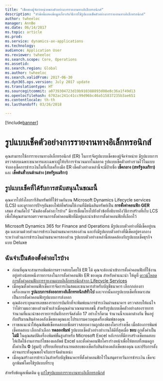 ```yaml
---
title: "เช็คของผู้จัดจำหน่ายของตัวอย่างการรายงานทางอิเล็กทรอนิกส์"
description: "หัวข้อนี้แสดงข้อมูลเกี่ยวกับวิธีการใช้รูปแบบเช็คตัวอย่างการรายงานทางอิเล็กทรอนิกส์"
author: twheeloc
manager: AnnBe
ms.date: 06/14/2017
ms.topic: article
ms.prod: 
ms.service: dynamics-ax-applications
ms.technology: 
audience: Application User
ms.reviewer: twheeloc
ms.search.scope: Core, Operations
ms.assetid: 
ms.search.region: Global
ms.author: twheeloc
ms.search.validFrom: 2017-06-30
ms.dyn365.ops.version: July 2017 update
ms.translationtype: HT
ms.sourcegitcommit: a0739304723d19b910388893d08e8c36a1f49d13
ms.openlocfilehash: 6702ac241c41cc99d96bc46a515837235b3ae651
ms.contentlocale: th-th
ms.lasthandoff: 03/26/2018

---
```


[!include[banner](../includes/banner.md)]

# <a name="electronic-reporting-sample-check-formats"></a>รูปแบบเช็คตัวอย่างการรายงานทางอิเล็กทรอนิกส์

คุณสามารถใช้การรายงานทางอิเล็กทรอนิกส์ (ER) ในการจัดรูปแบบเช็คของผู้จัดจำหน่าย มีรูปแบบการตรวจสอบเฉพาะธนาคารและเฉพาะผู้ให้บริการจำนวนมากในตลาด รูปแบบเช็คตัวอย่างรวมไว้ในแบบจำลองเช็คการชำระเงินในที่เก็บเครื่องมือ ER เช็คตัวอย่างเหล่านี้จะมีป้ายชื่อ **เช็คกลาง (สหรัฐอเมริกา)** และ **เช็คต้นขั้วบนด้านล่าง (สหรัฐอเมริกา)**

## <a name="what-check-formats-are-currently-supported"></a>รูปแบบเช็คที่ได้รับการสนับสนุนในขณะนี้

คุณควรไปยังไลบรารีสินทรัพย์ที่ใช้ร่วมกันบน Microsoft Dynamics Lifecycle services (LCS) และดูรายการปัจจุบันของไฟล์ที่พร้อมใช้งานที่มีชนิดสินทรัพย์เป็น **การตั้งค่าคอนฟิก GER** เสมอ ส่วนถัดไป "ฉันต้องตั้งค่าอะไรบ้าง" มีการเชื่อมโยงไปยังหัวข้อที่อธิบายถึงวิธีการสร้างที่เก็บ LCS เพื่อให้คุณสามารถตรวจทานการตั้งค่าคอนฟิกที่มีอยู่และนำเข้าการตั้งค่าคอนฟิกที่เลือกไว้

Microsoft Dynamics 365 for Finance and Operations มีรูปแบบตัวอย่างที่มีเช็คอยู่บนสุด และตามด้วยส่วนการชำระเงินผ่านธนาคารสองส่วน และยังมีรูปแบบตัวอย่างที่มีเช็คอยู่ตรงกลาง ระหว่างส่วนการชำระเงินผ่านธนาคารสองส่วน รูปแบบตัวอย่างเหล่านี้สอดคล้องกับรูปแบบเช็คธุรกิจแบบ Deluxe

## <a name="what-do-i-have-to-set-up"></a>ฉันจำเป็นต้องตั้งค่าอะไรบ้าง

- ก่อนที่คุณจะสามารถพิมพ์การตรวจสอบโดยใช้ ER ได้ คุณจะต้องนำเข้าการตั้งค่าคอนฟิกที่ใช้งานอยู่อย่างน้อยหนึ่งรายการลงในการตั้งค่าคอนฟิก ER ของคุณ สำหรับคำแนะนำ ให้ดูที่ [ดาวน์โหลดการตั้งค่าคอนฟิกการรายงานแบบอิเล็กทรอนิกส์จาก Lifecycle Services](../../dev-itpro/analytics/download-electronic-reporting-configuration-lcs.md)
- เมื่อคุณตั้งค่าคอนฟิกเช็คการจัดการเงินสดและธนาคารสำหรับบัญชีธนาคาร เลือกกล่องกาเครื่องหมาย **รูปแบบการส่งออกทางอิเล็กทรอนิกส์ทั่วไป** และจากนั้นอกรูปแบบเช็คที่เหมาะสมเป็นการตั้งค่าคอนฟิกรูปแบบการส่งออก
- คุณต้องระบุหมายเลขของรายการบันทึกที่จะพิมพ์บนการชำระเงินผ่านธนาคาร ตรวจสอบให้แน่ใจว่าได้รวมแถวของส่วนหัวแล้วเมื่อคุณคำนวณหมายเลขนี้ สำหรับรูปแบบเช็คตัวอย่างสองรายการ จำนวนที่แนะนำของรายการบันทึกการจัดส่งคือ 17 อย่างไรก็ตาม จำนวนนี้จะแตกต่างกัน ขึ้นอยู่กับปริมาณสินค้าคงคลังเช็คของคุณและโปรแกรมควบคุมเครื่องพิมพ์ของคุณ
- เราขอแนะนำให้คุณพิมพ์เช็คทดสอบเพื่อตรวจสอบความถูกต้องของโครงร่างเช็ค เมื่อต้องการพิมพ์เช็คทดสอบ เลือกตัวเลือก **ทดลองพิมพ์** รูปแบบเช็คตัวอย่างทำงานได้ดีที่สุดเมื่อ **ขอบ** ถูกตั้งค่าเป็น **ไม่มี** ในคุณสมบัติเครื่องพิมพ์ขั้นสูงสำหรับ Microsoft Excel หลังจากที่มีการสร้างเช็คทดสอบ ให้เปิดใช้งานการแก้ไขของผลลัพธ์ Excel และตั้งค่าคอนฟิกโครงร่างหน้าเพื่อให้ขอบทั้งหมดถูกตั้งค่าเป็น **0** (ศูนย์) เปรียบเทียบสำเนาทดสอบของเช็คกับสินค้าคงคลังเช็คของคุณ และปรับการตั้งค่าจนกระทั่งคุณพอใจกับการจัดตำแหน่ง
- เมื่อคุณสร้างการชำระเงินสำหรับบัญชีธนาคารที่ตั้งค่าคอนฟิกไว้ในสมุดรายวันการชำระเงิน เช็คจะถูกพิมพ์โดยใช้รูปแบบที่ระบุ

สำหรับข้อมูลเพิ่มเติม ดู [แก้ไขรูปแบบการรายงานทางอิเล็กทรอนิกส์](../../dev-itpro/analytics/modify-electronic-reporting-format-reapply-excel-template.md)

